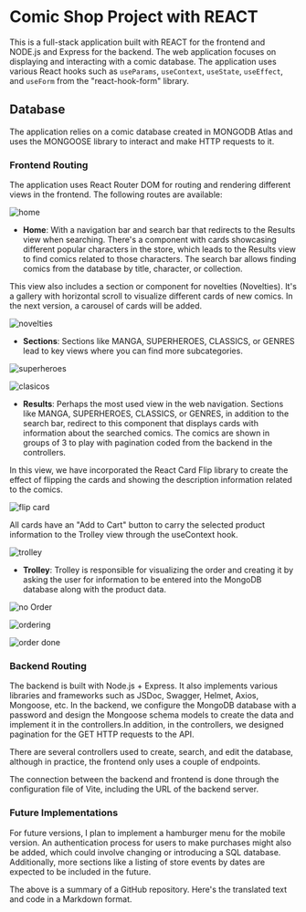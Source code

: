 # Comic Shop Project with REACT

This is a full-stack application built with REACT for the frontend and NODE.js and Express for the backend. The web application focuses on displaying and interacting with a comic database. The application uses various React hooks such as `useParams`, `useContext`, `useState`, `useEffect`, and `useForm` from the "react-hook-form" library.

## Database

The application relies on a comic database created in MONGODB Atlas and uses the MONGOOSE library to interact and make HTTP requests to it.

### Frontend Routing

The application uses React Router DOM for routing and rendering different views in the frontend. The following routes are available:

![home](client/public/assets/HomeCap.PNG)

- **Home**: With a navigation bar and search bar that redirects to the Results view when searching. There's a component with cards showcasing different popular characters in the store, which leads to the Results view to find comics related to those characters. The search bar allows finding comics from the database by title, character, or collection.

This view also includes a section or component for novelties (Novelties). It's a gallery with horizontal scroll to visualize different cards of new comics. In the next version, a carousel of cards will be added.

![novelties](client/public/assets/noveltiesCap.PNG)

- **Sections**: Sections like MANGA, SUPERHEROES, CLASSICS, or GENRES lead to key views where you can find more subcategories.

![superheroes](client/public/assets/SuperCap.PNG)

![clasicos](client/public/assets/ClasicosCap.PNG)

- **Results**: Perhaps the most used view in the web navigation. Sections like MANGA, SUPERHEROES, CLASSICS, or GENRES, in addition to the search bar, redirect to this component that displays cards with information about the searched comics. The comics are shown in groups of 3 to play with pagination coded from the backend in the controllers.

In this view, we have incorporated the React Card Flip library to create the effect of flipping the cards and showing the description information related to the comics.

![flip card](client/public/assets/FlipCap.PNG) 

All cards have an "Add to Cart" button to carry the selected product information to the Trolley view through the useContext hook.

![trolley](client/public/assets/TrolleyCap.PNG)


- **Trolley**: Trolley is responsible for visualizing the order and creating it by asking the user for information to be entered into the MongoDB database along with the product data.

![no Order](client/public/assets/noOrderCap.PNG)

![ordering](client/public/assets/CestaCap.PNG)

![order done](client/public/assets/OrderDoneCap.PNG)



### Backend Routing

The backend is built with Node.js + Express. It also implements various libraries and frameworks such as JSDoc, Swagger, Helmet, Axios, Mongoose, etc.
In the backend, we configure the MongoDB database with a password and design the Mongoose schema models to create the data and implement it in the controllers.In addition, in the controllers, we designed pagination for the GET HTTP requests to the API.

There are several controllers used to create, search, and edit the database, although in practice, the frontend only uses a couple of endpoints.

The connection between the backend and frontend is done through the configuration file of Vite, including the URL of the backend server.

### Future Implementations

For future versions, I plan to implement a hamburger menu for the mobile version. An authentication process for users to make purchases might also be added, which could involve changing or introducing a SQL database.
Additionally, more sections like a listing of store events by dates are expected to be included in the future.

The above is a summary of a GitHub repository. Here's the translated text and code in a Markdown format.
